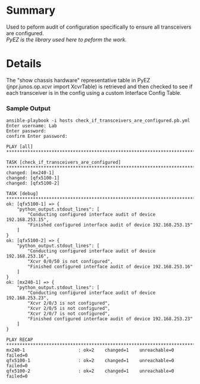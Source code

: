 # Summary
Used to peform audit of configuration specifically to ensure all transceivers are configured.\
*PyEZ is the library used here to peform the work.*

# Details
The "show chassis hardware" representative table in PyEZ (jnpr.junos.op.xcvr import XcvrTable)
is retrieved and then checked to see if each transceiver is in the config using a custom Interface Config Table.

### Sample Output

```
ansible-playbook -i hosts check_if_transceivers_are_configured.pb.yml
Enter username: Lab
Enter password:
confirm Enter password:

PLAY [all] ****************************************************************************************************************************************************************************************************************************************

TASK [check_if_transceivers_are_configured] ********************************************************************************************************************************************************************************************************
changed: [mx240-1]
changed: [qfx5100-1]
changed: [qfx5100-2]

TASK [debug] **************************************************************************************************************************************************************************************************************************************
ok: [qfx5100-1] => {
    "python_output.stdout_lines": [
        "Conducting configured interface audit of device 192.168.253.15",
        "Finished configured interface audit of device 192.168.253.15"
    ]
}
ok: [qfx5100-2] => {
    "python_output.stdout_lines": [
        "Conducting configured interface audit of device 192.168.253.16",
        "Xcvr 0/0/50 is not configured",
        "Finished configured interface audit of device 192.168.253.16"
    ]
}
ok: [mx240-1] => {
    "python_output.stdout_lines": [
        "Conducting configured interface audit of device 192.168.253.23",
        "Xcvr 2/0/3 is not configured",
        "Xcvr 2/0/5 is not configured",
        "Xcvr 2/0/7 is not configured",
        "Finished configured interface audit of device 192.168.253.23"
    ]
}

PLAY RECAP ****************************************************************************************************************************************************************************************************************************************
mx240-1                    : ok=2    changed=1    unreachable=0    failed=0
qfx5100-1                  : ok=2    changed=1    unreachable=0    failed=0
qfx5100-2                  : ok=2    changed=1    unreachable=0    failed=0
```
